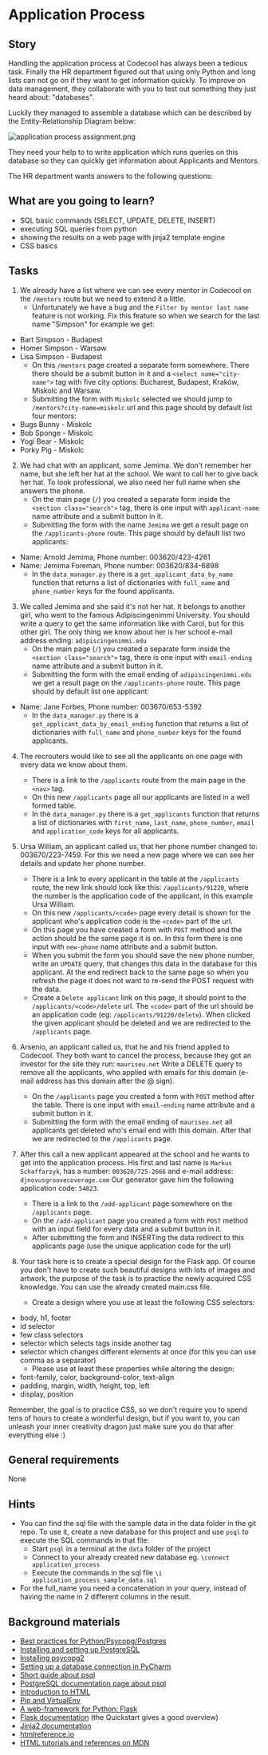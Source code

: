 # Application Process

## Story

Handling the application process at Codecool has always been a tedious task. Finally the HR department figured out that using only Python and long lists can not go on if they want to get information quickly. To improve on data management, they collaborate with you to test out something they just heard about: "databases".

Luckily they managed to assemble a database which can be described by the Entity-Relationship Diagram below:

![application process assignment.png](media/web-python/application-process-assignment.png)

They need your help to to write application which runs queries on this database so they can quickly get information about Applicants and Mentors.

The HR department wants answers to the following questions:

## What are you going to learn?

- SQL basic commands (SELECT, UPDATE, DELETE, INSERT)
- executing SQL queries from python
- showing the results on a web page with jinja2 template engine
- CSS basics


## Tasks

1. We already have a list where we can see every mentor in Codecool on the `/mentors` route but we need to extend it a little.
    - Unfortunately we have a bug and the `Filter by mentor last name` feature is not working. Fix this feature so when we search for the last name "Simpson" for example we get:
  - Bart Simpson - Budapest
  - Homer Simpson - Warsaw
  - Lisa Simpson - Budapest
    - On this `/mentors` page created a separate form somewhere. There there should be a submit button in it and a `<select name="city-name">` tag with five city options: Bucharest, Budapest, Kraków, Miskolc and Warsaw.
    - Submitting the form with `Miskolc` selected we should jump to `/mentors?city-name=miskolc` url and this page should by default list four mentors:
  - Bugs Bunny - Miskolc
  - Bob Sponge - Miskolc
  - Yogi Bear - Miskolc
  - Porky Pig - Miskolc

2. We had chat with an applicant, some Jemima. We don't remember her name, but she left her hat at the school. We want to call her to give back her hat. To look professional, we also need her full name when she answers the phone.
    - On the main page (`/`) you created a separate form inside the `<section class="search">` tag, there is one input with `applicant-name` name attribute and a submit button in it.
    - Submitting the form with the name `Jemima` we get a result page on the `/applicants-phone` route. This page should by default list two applicants:
  - Name: Arnold Jemima, Phone number: 003620/423-4261
  - Name: Jemima Foreman, Phone number: 003620/834-6898
    - In the `data_manager.py` there is a `get_applicant_data_by_name` function that returns a list of dictionaries with `full_name` and `phone_number` keys for the found applicants.

3. We called Jemima and she said it's not her hat. It belongs to another girl, who went to the famous Adipiscingenimmi University. You should write a query to get the same information like with Carol, but for this other girl. The only thing we know about her is her school e-mail address ending: `adipiscingenimmi.edu`
    - On the main page (`/`) you created a separate form inside the `<section class="search">` tag, there is one input with `email-ending` name attribute and a submit button in it.
    - Submitting the form with the email ending of `adipiscingenimmi.edu` we get a result page on the `/applicants-phone` route. This page should by default list one applicant:
  - Name: Jane Forbes, Phone number: 003670/653-5392
    - In the `data_manager.py` there is a `get_applicant_data_by_email_ending` function that returns a list of dictionaries with `full_name` and `phone_number` keys for the found applicants.

4. The recrouters would like to see all the applicants on one page with every data we know about them.
    - There is a link to the `/applicants` route from the main page in the `<nav>` tag.
    - On this new `/applicants` page all our applicants are listed in a well formed table.
    - In the `data_manager.py` there is a `get_applicants` function that returns a list of dictionaries with `first_name`, `last_name`, `phone_number`, `email` and `application_code` keys for all applicants.

5. Ursa William, an applicant called us, that her phone number changed to: 003670/223-7459. For this we need a new page where we can see her details and update her phone number.
    - There is a link to every applicant in the table at the `/applicants` route, the new link should look like this: `/applicants/91220`, where the number is the application code of the applicant, in this example Ursa William.
    - On this new `/applicants/<code>` page every detail is shown for the applicant who's application code is the `<code>` part of the url.
    - On this page you have created a form with `POST` method and the action should be the same page it is on. In this form there is one input with `new-phone` name attribute and a submit button.
    - When you submit the form you should save the new phone number, write an `UPDATE` query, that changes this data in the database for this applicant. At the end redirect back to the same page so when you refresh the page it does not want to re-send the POST request with the data.
    - Create a `Delete applicant` link on this page, it should point to the `/applicants/<code>/delete` url. The `<code>` part of the url should be an application code (eg: `/applicants/91220/delete`). When clicked the given applicant should be deleted and we are redirected to the `/applicants` page.

6. Arsenio, an applicant called us, that he and his friend applied to Codecool. They both want to cancel the process, because they got an investor for the site they run: `mauriseu.net` Write a DELETE query to remove all the applicants, who applied with emails for this domain (e-mail address has this domain after the @ sign).
    - On the `/applicants` page you created a form with `POST` method after the table. There is one input with `email-ending` name attribute and a submit button in it.
    - Submitting the form with the email ending of `mauriseu.net` all applicants get deleted who's email end with this domain. After that we are redirected to the `/applicants` page.

7. After this call a new applicant appeared at the school and he wants to get into the application process. His first and last name is `Markus Schaffarzyk`, has a number: `003620/725-2666` and e-mail address: `djnovusgroovecoverage.com` Our generator gave him the following application code: `54823`.
    - There is a link to the `/add-applicant` page somewhere on the `/applicants` page.
    - On the `/add-applicant` page you created a form with `POST` method with an input field for every data and a submit button in it.
    - After submitting the form and INSERTing the data redirect to this applicants page (use the unique application code for the url)

8. Your task here is to create a special design for the Flask app. Of course you don't have to create such beautiful designs with lots of images and artwork, the purpose of the task is to practice the newly acquired CSS knowledge. You can use the already created main.css file.
    - Create a design where you use at least the following CSS selectors:
  - body, h1, footer
  - id selector
  - few class selectors
  - selector which selects tags inside another tag
  - selector which changes different elements at once (for this you can use comma as a separator)
    - Please use at least these properties while altering the design:
  - font-family, color, background-color, text-align
  - padding, margin, width, height, top, left
  - display, position

Remember, the goal is to practice CSS, so we don't require you to spend tens of hours to create a wonderful design, but if you want to, you can unleash your inner creativity dragon just make sure you do that after everything else :)

## General requirements

None

## Hints

- You can find the sql file with the sample data in the data folder in the git repo. To use it, create a new database for this project and use `psql` to execute the SQL commands in that file:
    - Start `psql` in a terminal at the `data` folder of the project
    - Connect to your already created new database eg. `\connect application_process`
    - Execute the commands in the sql file `\i application_process_sample_data.sql`
- For the full_name you need a concatenation in your query, instead of having the name in 2 different columns in the result.


## Background materials

- <i class="far fa-exclamation"></i> [Best practices for Python/Psycopg/Postgres](project/curriculum/materials/pages/python/tips-python-psycopg-postgres.md)
- [Installing and setting up PostgreSQL](project/curriculum/materials/pages/tools/installing-postgresql.md)
- [Installing psycopg2](project/curriculum/materials/pages/tools/installing-psycopg2.md)
- [Setting up a database connection in PyCharm](project/curriculum/materials/pages/tools/pycharm-database.md)
- [Short guide about psql](http://postgresguide.com/utilities/psql.html)
- [PostgreSQL documentation page about psql](https://www.postgresql.org/docs/current/app-psql.html)
- <i class="far fa-book-open"></i> [Introduction to HTML](project/curriculum/materials/tutorials/introduction-to-html.md)
- <i class="far fa-book-open"></i> [Pip and VirtualEnv](project/curriculum/materials/pages/python/pip-and-virtualenv.md)
- <i class="far fa-book-open"></i> [A web-framework for Python: Flask](project/curriculum/materials/pages/python/python-flask.md)
- <i class="far fa-book-open"></i> [Flask documentation](http://flask.palletsprojects.com/) (the Quickstart gives a good overview)
- <i class="far fa-book-open"></i> [Jinja2 documentation](https://jinja.palletsprojects.com/en/2.10.x/templates/)
- <i class="far fa-book-open"></i> [htmlreference.io](https://htmlreference.io/)
- <i class="far fa-book-open"></i> [HTML tutorials and references on MDN](https://developer.mozilla.org/en-US/docs/Web/HTML)

